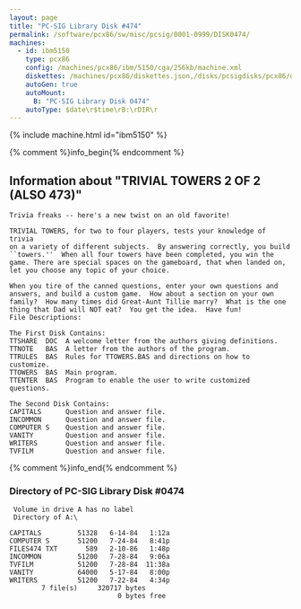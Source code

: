 ```yaml
---
layout: page
title: "PC-SIG Library Disk #474"
permalink: /software/pcx86/sw/misc/pcsig/0001-0999/DISK0474/
machines:
  - id: ibm5150
    type: pcx86
    config: /machines/pcx86/ibm/5150/cga/256kb/machine.xml
    diskettes: /machines/pcx86/diskettes.json,/disks/pcsigdisks/pcx86/diskettes.json
    autoGen: true
    autoMount:
      B: "PC-SIG Library Disk 0474"
    autoType: $date\r$time\rB:\rDIR\r
---
```


{% include machine.html id="ibm5150" %}

{% comment %}info_begin{% endcomment %}

## Information about "TRIVIAL TOWERS 2 OF 2 (ALSO 473)"

    Trivia freaks -- here's a new twist on an old favorite!
    
    TRIVIAL TOWERS, for two to four players, tests your knowledge of trivia
    on a variety of different subjects.  By answering correctly, you build
    ``towers.''  When all four towers have been completed, you win the
    game. There are special spaces on the gameboard, that when landed on,
    let you choose any topic of your choice.
    
    When you tire of the canned questions, enter your own questions and
    answers, and build a custom game.  How about a section on your own
    family?  How many times did Great-Aunt Tillie marry?  What is the one
    thing that Dad will NOT eat?  You get the idea.  Have fun!
    File Descriptions:
    
    The First Disk Contains:
    TTSHARE  DOC  A welcome letter from the authors giving definitions.
    TTNOTE   BAS  A letter from the authors of the program.
    TTRULES  BAS  Rules for TTOWERS.BAS and directions on how to customize.
    TTOWERS  BAS  Main program.
    TTENTER  BAS  Program to enable the user to write customized questions.
    
    The Second Disk Contains:
    CAPITALS      Question and answer file.
    INCOMMON      Question and answer file.
    COMPUTER S    Question and answer file.
    VANITY        Question and answer file.
    WRITERS       Question and answer file.
    TVFILM        Question and answer file.
{% comment %}info_end{% endcomment %}


### Directory of PC-SIG Library Disk #0474

     Volume in drive A has no label
     Directory of A:\

    CAPITALS         51328   6-14-84   1:12a
    COMPUTER S       51200   7-24-84   8:41p
    FILES474 TXT       589   2-10-86   1:48p
    INCOMMON         51200   7-28-84   9:06a
    TVFILM           51200   7-28-84  11:38a
    VANITY           64000   5-17-84   8:00p
    WRITERS          51200   7-22-84   4:34p
            7 file(s)     320717 bytes
                               0 bytes free
